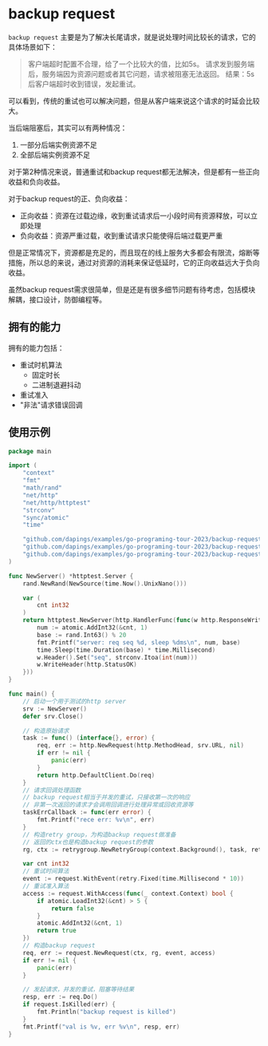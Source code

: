 # backup request

`backup request` 主要是为了解决长尾请求，就是说处理时间比较长的请求，它的具体场景如下：

> 客户端超时配置不合理，给了一个比较大的值，比如5s。
> 请求发到服务端后，服务端因为资源问题或者其它问题，请求被阻塞无法返回。
> 结果：5s后客户端超时收到错误，发起重试。

可以看到，传统的重试也可以解决问题，但是从客户端来说这个请求的时延会比较大。

当后端阻塞后，其实可以有两种情况：

1. 一部分后端实例资源不足
2. 全部后端实例资源不足

对于第2种情况来说，普通重试和backup request都无法解决，但是都有一些正向收益和负向收益。

对于backup request的正、负向收益：

- 正向收益：资源在过载边缘，收到重试请求后一小段时间有资源释放，可以立即处理
- 负向收益：资源严重过载，收到重试请求只能使得后端过载更严重

但是正常情况下，资源都是充足的，而且现在的线上服务大多都会有限流，熔断等措施，所以总的来说，通过对资源的消耗来保证低延时，它的正向收益远大于负向收益。

虽然backup request需求很简单，但是还是有很多细节问题有待考虑，包括模块解耦，接口设计，防御编程等。

## 拥有的能力

拥有的能力包括：

- 重试时机算法
    - 固定时长
    - 二进制退避抖动
- 重试准入
- "非法"请求错误回调

## 使用示例

```go
package main

import (
	"context"
	"fmt"
	"math/rand"
	"net/http"
	"net/http/httptest"
	"strconv"
	"sync/atomic"
	"time"

	"github.com/dapings/examples/go-programing-tour-2023/backup-request/request"
	"github.com/dapings/examples/go-programing-tour-2023/backup-request/request/retrygroup"
	"github.com/dapings/examples/go-programing-tour-2023/backup-request/retry"
)

func NewServer() *httptest.Server {
	rand.NewRand(NewSource(time.Now().UnixNano()))

	var (
		cnt int32
	)
	return httptest.NewServer(http.HandlerFunc(func(w http.ResponseWriter, r *http.Request) {
		num := atomic.AddInt32(&cnt, 1)
		base := rand.Int63() % 20
		fmt.Printf("server: req seq %d, sleep %dms\n", num, base)
		time.Sleep(time.Duration(base) * time.Millisecond)
		w.Header().Set("seq", strconv.Itoa(int(num)))
		w.WriteHeader(http.StatusOK)
	}))
}

func main() {
	// 启动一个用于测试的http server
	srv := NewServer()
	defer srv.Close()

	// 构造原始请求
	task := func() (interface{}, error) {
		req, err := http.NewRequest(http.MethodHead, srv.URL, nil)
		if err != nil {
			panic(err)
		}
		return http.DefaultClient.Do(req)
	}
	// 请求回调处理函数
	// backup request相当于并发的重试，只接收第一次的响应
	// 非第一次返回的请求才会调用回调进行处理异常或回收资源等
	taskErrCallback := func(err error) {
		fmt.Printf("rece err: %v\n", err)
	}
	// 构造retry group，为构造backup request做准备
	// 返回的ctx也是构造backup request的参数
	rg, ctx := retrygroup.NewRetryGroup(context.Background(), task, retrygroup.WithErrHandler(taskErrCallback))

	var cnt int32
	// 重试时间算法
	event := request.WithEvent(retry.Fixed(time.Millisecond * 10))
	// 重试准入算法
	access := request.WithAccess(func(_ context.Context) bool {
		if atomic.LoadInt32(&cnt) > 5 {
			return false
		}
		atomic.AddInt32(&cnt, 1)
		return true
	})
	// 构造backup request
	req, err := request.NewRequest(ctx, rg, event, access)
	if err != nil {
		panic(err)
	}

	// 发起请求，并发的重试，阻塞等待结果
	resp, err := req.Do()
	if request.IsKilled(err) {
		fmt.Println("backup request is killed")
	}
	fmt.Printf("val is %v, err %v\n", resp, err)
}
```
